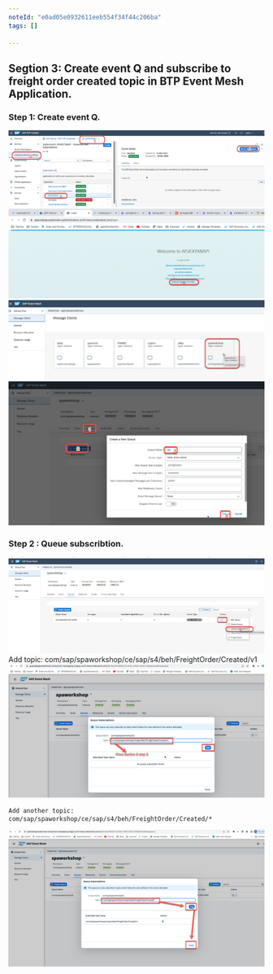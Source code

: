 ```yaml
---
noteId: "e0ad05e0932611eeb554f34f44c206ba"
tags: []

---
```


## Segtion 3: Create event Q and subscribe to freight order created topic in BTP Event Mesh Application.
### Step 1: Create event Q.
![Alt text](./img/image-26.png)
![Alt text](./img/image-27.png)
![Alt text](./img/image-28.png)
![Alt text](./img/image-29.png)
### Step 2 : Queue subscribtion.
![Alt text](./img/image-30.png)
    Add topic:
    com/sap/spaworkshop/ce/sap/s4/beh/FreightOrder/Created/v1
![Alt text](./img/image-31.png)

    Add another topic:
    com/sap/spaworkshop/ce/sap/s4/beh/FreightOrder/Created/*
![Alt text](./img/image-32.png)
